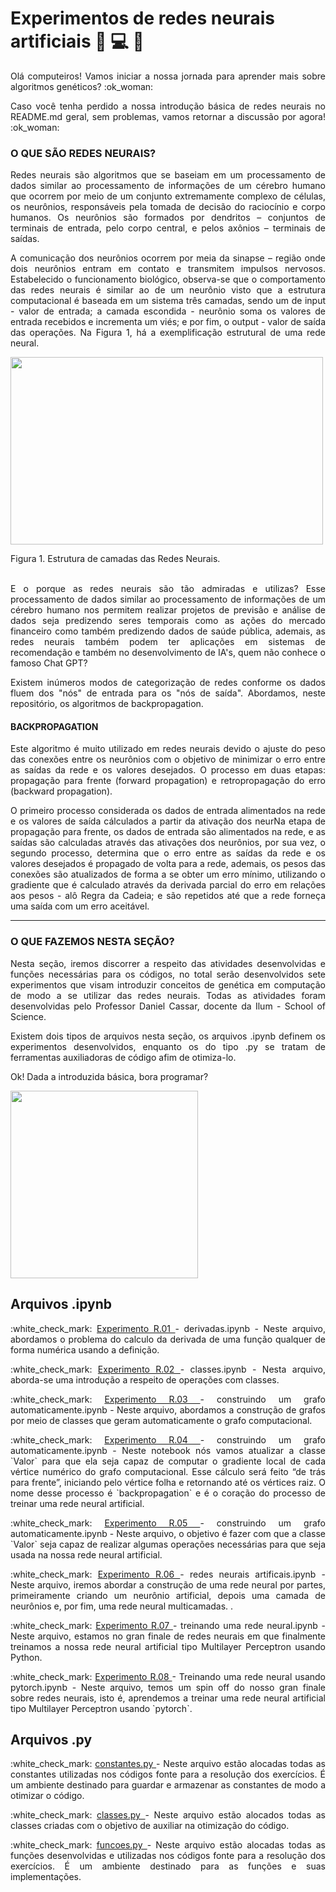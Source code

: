 # Experimentos de redes neurais artificiais  🧠 💻 🧬

<p align="justify"> Olá computeiros! Vamos iniciar a nossa jornada para aprender mais sobre algoritmos genéticos? :ok_woman: </p>

<p align="justify"> Caso você tenha perdido a nossa introdução básica de redes neurais no README.md geral, sem problemas, vamos retornar a discussão por agora! :ok_woman: </p>

<h3 align="justify">  O QUE SÃO REDES NEURAIS? </h3>

<p align="justify">  Redes neurais são algoritmos que se baseiam em um processamento de dados similar ao processamento de informações de um cérebro humano que ocorrem por meio de um conjunto extremamente complexo de células, os neurônios, responsáveis pela tomada de decisão do raciocínio e corpo humanos. Os neurônios são formados por dendritos – conjuntos de terminais de entrada, pelo corpo central, e pelos axônios – terminais de saídas. </p>
<p align="justify">  A comunicação dos neurônios ocorrem por meia da sinapse – região onde dois neurônios entram em contato e transmitem impulsos nervosos. Estabelecido o funcionamento biológico, observa-se que o comportamento das redes neurais é similar ao de um neurônio visto que a estrutura computacional é baseada em um sistema três camadas, sendo um de input - valor de entrada; a camada escondida - neurônio soma os valores de entrada recebidos e incrementa um viés; e por fim, o output - valor de saída das operações. Na Figura 1, há a exemplificação estrutural de uma rede neural. </p>
 
<p align="justify"><img src="https://github.com/monocas/Redes-Neurais-e-Algoritmos-Geneticos/assets/106678040/4bfe07bf-4ac7-4d40-9bee-f07274d90472" width="500" height="300" > </p>
Figura 1. Estrutura de camadas das Redes Neurais.
<br> </br>

<p align="justify"> E o porque as redes neurais são tão admiradas e utilizas? Esse processamento de dados similar ao processamento de informações de um cérebro humano nos permitem realizar projetos de previsão e análise de dados seja predizendo seres temporais como as ações do mercado financeiro como também predizendo dados de saúde pública, ademais, as redes neurais também podem ter aplicações em sistemas de recomendação e também no desenvolvimento de IA's, quem não conhece o famoso Chat GPT? </p>

<p align="justify">  Existem inúmeros modos de categorização de redes conforme os dados fluem dos "nós" de entrada para os "nós de saída". Abordamos, neste repositório, os algoritmos de backpropagation.  </p>

<h4 align="justify"> BACKPROPAGATION </h4>

<p align="justify">  Este algoritmo é muito utilizado em redes neurais devido o ajuste do peso das conexões entre os neurônios com o objetivo de minimizar o erro entre as saídas da rede e os valores desejados. O processo em duas etapas: propagação para frente (forward propagation) e retropropagação do erro (backward propagation). </p>
  
<p align="justify">  O primeiro processo considerada os dados de entrada alimentados na rede e os valores de saída cálculados a partir da ativação dos neurNa etapa de propagação para frente, os dados de entrada são alimentados na rede, e as saídas são calculadas através das ativações dos neurônios, por sua vez, o segundo processo, determina que o erro entre as saídas da rede e os valores desejados é propagado de volta para a rede, ademais, os pesos das conexões são atualizados de forma a se obter um erro mínimo, utilizando o gradiente que é calculado através da derivada parcial do erro em relações aos pesos - alô Regra da Cadeia; e são repetidos até que a rede forneça uma saída com um erro aceitável.  </p>

<hr>

<h3 align="justify"> O QUE FAZEMOS NESTA SEÇÃO? </h3>

<p align="justify">  Nesta seção, iremos discorrer a respeito das atividades desenvolvidas e funções necessárias para os códigos, no total serão desenvolvidos sete experimentos que visam introduzir conceitos de genética em computação de modo a se utilizar das redes neurais. Todas as atividades foram desenvolvidas pelo Professor Daniel Cassar, docente da Ilum - School of Science. </p>

<p align="justify"> Existem dois tipos de arquivos nesta seção, os arquivos .ipynb definem os experimentos desenvolvidos, enquanto os do tipo .py se tratam de ferramentas auxiliadoras de código afim de otimiza-lo.</p>

<p align="justify"> Ok! Dada a introduzida básica, bora programar?</p>

<p align="justify"><img src="https://user-images.githubusercontent.com/106678040/225717363-f85c2c46-c3c2-4193-8d80-bdf15d48d438.gif" width="300" height="300" > </p>

## Arquivos .ipynb
<p align="justify">
:white_check_mark: <a href="https://github.com/monocas/Redes-Neurais-e-Algoritmos-Geneticos/blob/main/RedesNeurais/experimento%20R.01%20-%20derivadas.ipynb"> Experimento R.01 </a> - derivadas.ipynb - Neste arquivo, abordamos o problema do calculo da derivada de uma função qualquer de forma numérica usando a definição. </p>

<p align="justify">
:white_check_mark: <a href="https://github.com/monocas/Redes-Neurais-e-Algoritmos-Geneticos/blob/main/RedesNeurais/experimento%20R.02%20-%20classes.ipynb"> Experimento R.02 </a> - classes.ipynb - Nesta arquivo, aborda-se uma introdução a respeito de operações com classes. </p>
</p>

<p align="justify">
:white_check_mark: <a href="https://github.com/monocas/Redes-Neurais-e-Algoritmos-Geneticos/blob/main/RedesNeurais/experimento%20R.03%20-%20construindo%20um%20grafo%20automaticamente.ipynb"> Experimento R.03 </a> - construindo um grafo automaticamente.ipynb - Neste arquivo, abordamos a construção de grafos por meio de classes que geram automaticamente o grafo computacional. </p>

<p align="justify">
:white_check_mark: <a href="https://github.com/monocas/Redes-Neurais-e-Algoritmos-Geneticos/blob/main/RedesNeurais/experimento%20R.04%20-%20computando%20gradientes%20locais.ipynb"> Experimento R.04 </a> - construindo um grafo automaticamente.ipynb -  Neste notebook nós vamos atualizar a classe `Valor` para que ela seja capaz de computar o gradiente local de cada vértice numérico do grafo computacional. Esse cálculo será feito &ldquo;de trás para frente&rdquo;, iniciando pelo vértice folha e retornando até os vértices raiz. O nome desse processo é `backpropagation` e é o coração do processo de treinar uma rede neural artificial.
</p>

<p align="justify">
:white_check_mark: <a href="https://github.com/monocas/Redes-Neurais-e-Algoritmos-Geneticos/blob/main/RedesNeurais/experimento%20R.03%20-%20construindo%20um%20grafo%20automaticamente.ipynb"> Experimento R.05 </a> - construindo um grafo automaticamente.ipynb -  Neste arquivo, o objetivo é fazer com que a classe `Valor` seja capaz de realizar algumas operações necessárias para que seja usada na nossa rede neural artificial.
</p>

<p align="justify">
:white_check_mark: <a href="https://github.com/monocas/Redes-Neurais-e-Algoritmos-Geneticos/blob/main/RedesNeurais/experimento%20R.06%20-%20redes%20neurais%20artificiais.ipynb"> Experimento R.06 </a> - redes neurais artificais.ipynb - Neste arquivo, iremos abordar a construção de uma rede neural por partes, primeiramente criando um neurônio artificial, depois uma camada de neurônios e, por fim, uma rede neural multicamadas.
. </p>

<p align="justify">
:white_check_mark: <a href="https://github.com/monocas/Redes-Neurais-e-Algoritmos-Geneticos/blob/main/RedesNeurais/experimento%20R.07%20-%20treinando%20uma%20rede%20neural.ipynb"> Experimento R.07 </a> - treinando uma rede neural.ipynb - Neste arquivo, estamos no gran finale de redes neurais em que finalmente treinamos a nossa rede neural artificial tipo Multilayer Perceptron usando Python. </p>

<p align="justify">
:white_check_mark: <a href="https://github.com/monocas/Redes-Neurais-e-Algoritmos-Geneticos/blob/main/RedesNeurais/experimento%20R.08%20-%20treinando%20uma%20rede%20neural%20com%20pytorch.ipynb"> Experimento R.08 </a> - Treinando uma rede neural usando pytorch.ipynb - Neste arquivo, temos um spin off  do nosso gran finale sobre redes neurais, isto é, aprendemos a treinar uma rede neural artificial tipo Multilayer Perceptron usando `pytorch`.</p>


## Arquivos .py
<p align="justify">
:white_check_mark: <a href="https://github.com/monocas/Redes-Neurais-e-Algoritmos-Geneticos/blob/main/RedesNeurais/constantes.py">  constantes.py </a> - Neste arquivo estão alocadas todas as constantes utilizadas nos códigos fonte para a resolução dos exercícios. É um ambiente destinado para guardar e armazenar as constantes de modo a otimizar o código. </p>

<p align="justify">
:white_check_mark: <a href="https://github.com/monocas/Redes-Neurais-e-Algoritmos-Geneticos/blob/main/RedesNeurais/classes.py">  classes.py </a> - Neste arquivo estão alocados todas as classes criadas com o objetivo de auxiliar na otimização do código. </p>

<p align="justify">
:white_check_mark: <a href="https://github.com/monocas/Redes-Neurais-e-Algoritmos-Geneticos/blob/main/RedesNeurais/funcoes.py"> funcoes.py </a> - Neste arquivo estão alocadas todas as funções desenvolvidas e utilizadas nos códigos fonte para a resolução dos exercícios. É um ambiente destinado para as funções e suas implementações. </p>


